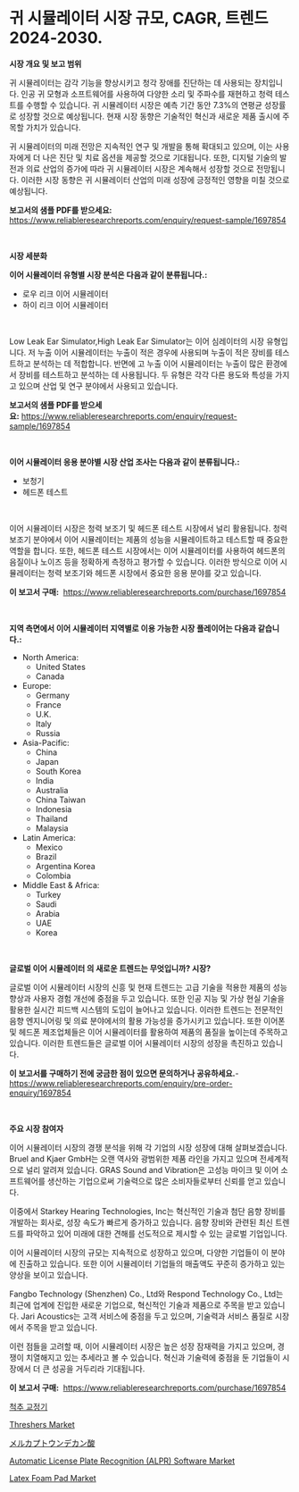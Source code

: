 <p><h1>귀 시뮬레이터 시장 규모, CAGR, 트렌드 2024-2030.</h1></p><p><strong>시장 개요 및 보고 범위</strong></p>
<p><p>귀 시뮬레이터는 감각 기능을 향상시키고 청각 장애를 진단하는 데 사용되는 장치입니다. 인공 귀 모형과 소프트웨어를 사용하여 다양한 소리 및 주파수를 재현하고 청력 테스트를 수행할 수 있습니다. 귀 시뮬레이터 시장은 예측 기간 동안 7.3%의 연평균 성장률로 성장할 것으로 예상됩니다. 현재 시장 동향은 기술적인 혁신과 새로운 제품 출시에 주목할 가치가 있습니다.</p><p>귀 시뮬레이터의 미래 전망은 지속적인 연구 및 개발을 통해 확대되고 있으며, 이는 사용자에게 더 나은 진단 및 치료 옵션을 제공할 것으로 기대됩니다. 또한, 디지털 기술의 발전과 의료 산업의 증가에 따라 귀 시뮬레이터 시장은 계속해서 성장할 것으로 전망됩니다. 이러한 시장 동향은 귀 시뮬레이터 산업의 미래 성장에 긍정적인 영향을 미칠 것으로 예상됩니다.</p></p>
<p><strong>보고서의 샘플 PDF를 받으세요:</strong> <a href="https://www.reliableresearchreports.com/enquiry/request-sample/1697854">https://www.reliableresearchreports.com/enquiry/request-sample/1697854</a></p>
<p>&nbsp;</p>
<p><strong>시장 세분화</strong></p>
<p><strong>이어 시뮬레이터 유형별 시장 분석은 다음과 같이 분류됩니다.:</strong></p>
<p><ul><li>로우 리크 이어 시뮬레이터</li><li>하이 리크 이어 시뮬레이터</li></ul></p>
<p>&nbsp;</p>
<p><p>Low Leak Ear Simulator,High Leak Ear Simulator는 이어 심레이터의 시장 유형입니다. 저 누출 이어 시뮬레이터는 누출이 적은 경우에 사용되며 누출이 적은 장비를 테스트하고 분석하는 데 적합합니다. 반면에 고 누출 이어 시뮬레이터는 누출이 많은 환경에서 장비를 테스트하고 분석하는 데 사용됩니다. 두 유형은 각각 다른 용도와 특성을 가지고 있으며 산업 및 연구 분야에서 사용되고 있습니다.</p></p>
<p><strong>보고서의 샘플 PDF를 받으세요:</strong>&nbsp;<a href="https://www.reliableresearchreports.com/enquiry/request-sample/1697854">https://www.reliableresearchreports.com/enquiry/request-sample/1697854</a></p>
<p>&nbsp;</p>
<p><strong> 이어 시뮬레이터 응용 분야별 시장 산업 조사는 다음과 같이 분류됩니다.:</strong></p>
<p><ul><li>보청기</li><li>헤드폰 테스트</li></ul></p>
<p>&nbsp;</p>
<p><p>이어 시뮬레이터 시장은 청력 보조기 및 헤드폰 테스트 시장에서 널리 활용됩니다. 청력 보조기 분야에서 이어 시뮬레이터는 제품의 성능을 시뮬레이트하고 테스트할 때 중요한 역할을 합니다. 또한, 헤드폰 테스트 시장에서는 이어 시뮬레이터를 사용하여 헤드폰의 음질이나 노이즈 등을 정확하게 측정하고 평가할 수 있습니다. 이러한 방식으로 이어 시뮬레이터는 청력 보조기와 헤드폰 시장에서 중요한 응용 분야를 갖고 있습니다.</p></p>
<p><strong>이 보고서 구매:</strong>&nbsp; <a href="https://www.reliableresearchreports.com/purchase/1697854">https://www.reliableresearchreports.com/purchase/1697854</a></p>
<p>&nbsp;</p>
<p><strong>지역 측면에서 이어 시뮬레이터 지역별로 이용 가능한 시장 플레이어는 다음과 같습니다.:</strong></p>
<p><ul>
    <li>
        North America:
        <ul>
            <li>United States</li>
            <li>Canada</li>
        </ul>
    </li>
    <li>
        Europe:
        <ul>
            <li>Germany</li>
            <li>France</li>
            <li>U.K.</li>
            <li>Italy</li>
            <li>Russia</li>
        </ul>
    </li>
    <li>
        Asia-Pacific:
        <ul>
            <li>China</li>
            <li>Japan</li>
            <li>South Korea</li>
            <li>India</li>
            <li>Australia</li>
            <li>China Taiwan</li>
            <li>Indonesia</li>
            <li>Thailand</li>
            <li>Malaysia</li>
        </ul>
    </li>
    <li>
        Latin America:
        <ul>
            <li>Mexico</li>
            <li>Brazil</li>
            <li>Argentina Korea</li>
            <li>Colombia</li>
        </ul>
    </li>
    <li>
        Middle East & Africa:
        <ul>
            <li>Turkey</li>
            <li>Saudi</li>
            <li>Arabia</li>
            <li>UAE</li>
            <li>Korea</li>
        </ul>
    </li>
    </ul></p>
<p>&nbsp;</p>
<p><strong>글로벌 이어 시뮬레이터 의 새로운 트렌드는 무엇입니까? 시장?</strong></p>
<p><p>글로벌 이어 시뮬레이터 시장의 신흥 및 현재 트렌드는 고급 기술을 적용한 제품의 성능 향상과 사용자 경험 개선에 중점을 두고 있습니다. 또한 인공 지능 및 가상 현실 기술을 활용한 실시간 피드백 시스템의 도입이 늘어나고 있습니다. 이러한 트렌드는 전문적인 음향 엔지니어링 및 의료 분야에서의 활용 가능성을 증가시키고 있습니다. 또한 이어폰 및 헤드폰 제조업체들은 이어 시뮬레이터를 활용하여 제품의 품질을 높이는데 주목하고 있습니다. 이러한 트렌드들은 글로벌 이어 시뮬레이터 시장의 성장을 촉진하고 있습니다.</p></p>
<p><strong>이 보고서를 구매하기 전에 궁금한 점이 있으면 문의하거나 공유하세요.</strong>- <a href="https://www.reliableresearchreports.com/enquiry/pre-order-enquiry/1697854">https://www.reliableresearchreports.com/enquiry/pre-order-enquiry/1697854</a></p>
<p>&nbsp;</p>
<p><strong>주요 시장 참여자</strong></p>
<p><p>이어 시뮬레이터 시장의 경쟁 분석을 위해 각 기업의 시장 성장에 대해 살펴보겠습니다. Bruel and Kjaer GmbH는 오랜 역사와 광범위한 제품 라인을 가지고 있으며 전세계적으로 널리 알려져 있습니다. GRAS Sound and Vibration은 고성능 마이크 및 이어 소프트웨어를 생산하는 기업으로써 기술력으로 많은 소비자들로부터 신뢰를 얻고 있습니다.</p><p>이중에서 Starkey Hearing Technologies, Inc는 혁신적인 기술과 첨단 음향 장비를 개발하는 회사로, 성장 속도가 빠르게 증가하고 있습니다. 음향 장비와 관련된 최신 트렌드를 파악하고 있어 미래에 대한 견해를 선도적으로 제시할 수 있는 글로벌 기업입니다.</p><p>이어 시뮬레이터 시장의 규모는 지속적으로 성장하고 있으며, 다양한 기업들이 이 분야에 진출하고 있습니다. 또한 이어 시뮬레이터 기업들의 매출액도 꾸준히 증가하고 있는 양상을 보이고 있습니다.</p><p>Fangbo Technology (Shenzhen) Co., Ltd와 Respond Technology Co., Ltd는 최근에 업계에 진입한 새로운 기업으로, 혁신적인 기술과 제품으로 주목을 받고 있습니다. Jari Acoustics는 고객 서비스에 중점을 두고 있으며, 기술력과 서비스 품질로 시장에서 주목을 받고 있습니다.</p><p>이런 점들을 고려할 때, 이어 시뮬레이터 시장은 높은 성장 잠재력을 가지고 있으며, 경쟁이 치열해지고 있는 추세라고 볼 수 있습니다. 혁신과 기술력에 중점을 둔 기업들이 시장에서 더 큰 성공을 거두리라 기대됩니다.</p></p>
<p><strong>이 보고서 구매:</strong>&nbsp;&nbsp;<a href="https://www.reliableresearchreports.com/purchase/1697854">https://www.reliableresearchreports.com/purchase/1697854</a></p>
<p><p><a href="https://github.com/crfsywufhm81415/Market-Research-Report-List-1/blob/main/48841184683.md">척추 교정기</a></p><p><a href="https://view.publitas.com/reportprime-1/threshers-market-size-growth-and-forecast-from-2024-2031/">Threshers Market</a></p><p><a href="https://github.com/zekaoe592392/Market-Research-Report-List-1/blob/main/35655995110.md">メルカプトウンデカン酸</a></p><p><a href="https://boundless-drawbridge-702.notion.site/Automatic-License-Plate-Recognition-ALPR-Software-Market-Size-Share-Trends-Analysis-Report-By-M-4f54902078b94ce5b7845cd78daf2b4a">Automatic License Plate Recognition (ALPR) Software Market</a></p><p><a href="https://github.com/RickHolmes3/Market-Research-Report-List-4/blob/main/latex-foam-pad-market.md">Latex Foam Pad Market</a></p></p>
